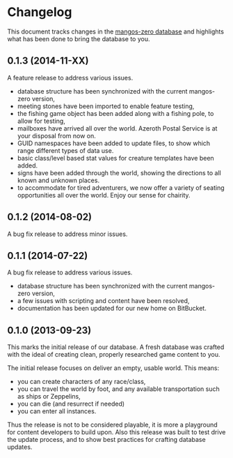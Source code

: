 Changelog
=========
This document tracks changes in the [mangos-zero database][113] and highlights
what has been done to bring the database to you.

0.1.3 (2014-11-XX)
------------------
A feature release to address various issues.

* database structure has been synchronized with the current mangos-zero version,
* meeting stones have been imported to enable feature testing,
* the fishing game object has been added along with a fishing pole, to allow for
  testing,
* mailboxes have arrived all over the world. Azeroth Postal Service is at your
  disposal from now on.
* GUID namespaces have been added to update files, to show which range different
  types of data use.
* basic class/level based stat values for creature templates have been added.
* signs have been added through the world, showing the directions to all known
  and unknown places.
* to accommodate for tired adventurers, we now offer a variety of seating
  opportunities all over the world. Enjoy our sense for chairity.

0.1.2 (2014-08-02)
------------------
A bug fix release to address minor issues.

0.1.1 (2014-07-22)
------------------
A bug fix release to address various issues.

* database structure has been synchronized with the current mangos-zero version,
* a few issues with scripting and content have been resolved,
* documentation has been updated for our new home on BitBucket.

0.1.0 (2013-09-23)
------------------
This marks the initial release of our database. A fresh database was crafted
with the ideal of creating clean, properly researched game content to you.

The initial release focuses on deliver an empty, usable world. This means:

* you can create characters of any race/class,
* you can travel the world by foot, and any available transportation such as
  ships or Zeppelins,
* you can die (and resurrect if needed)
* you can enter all instances.

Thus the release is not to be considered playable, it is more a playground for
content developers to build upon. Also this release was built to test drive
the update process, and to show best practices for crafting database updates.


[1]: http://blizzard.com/ "Blizzard Entertainment Inc. · we love you!"
[2]: http://blizzard.com/games/wow/ "World of Warcraft - Classic / Vanilla"
[3]: http://wowpedia.org/Beta#World_of_Warcraft "World of Warcraft - Classic Beta"

[100]: http://getmangos.com/ "mangos foundation · project site"

[110]: http://bitbucket.org/mangoszero "mangos zero · bitbucket organization"
[111]: http://bitbucket.org/mangoszero/server "mangos zero · server"
[112]: http://bitbucket.org/mangoszero/scripts "mangos zero · script extensions"
[113]: http://bitbucket.org/mangoszero/content "mangos-zero · clean database"
